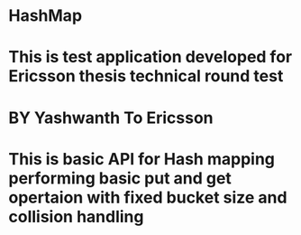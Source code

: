 # HashMap
# This is test application developed for Ericsson thesis technical round test
# BY Yashwanth To Ericsson
# This is basic API for Hash mapping performing basic put and get opertaion with fixed bucket size and collision handling